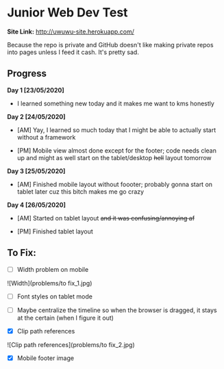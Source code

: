 # Junior Web Dev Test

**Site Link:** http://uwuwu-site.herokuapp.com/

Because the repo is private and GitHub doesn't like making private repos into pages unless I feed it cash. It's pretty sad.

## Progress
**Day 1 [23/05/2020]**
- I learned something new today and it makes me want to kms honestly

**Day 2 [24/05/2020]**
- [AM] Yay, I learned so much today that I might be able to actually start without a framework

- [PM] Mobile view almost done except for the footer; code needs clean up and might as well start on the tablet/desktop ~~hell~~ layout tomorrow

**Day 3 [25/05/2020]**
- [AM] Finished mobile layout without foooter; probably gonna start on tablet later cuz this bitch makes me go crazy

**Day 4 [26/05/2020]**
- [AM] Started on tablet layout ~~and it was confusing/annoying af~~

- [PM] Finished tablet layout

## To Fix:

- [ ] Width problem on mobile

![Width](problems/to fix_1.jpg)

- [ ] Font styles on tablet mode

- [ ] Maybe centralize the timeline so when the browser is dragged, it stays at the certain (when I figure it out)

- [x] Clip path references

![Clip path references](problems/to fix_2.jpg)

- [x] Mobile footer image
